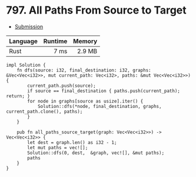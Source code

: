 # 797. All Paths From Source to Target
- [Submission](https://leetcode.com/submissions/detail/1251665856/)

| Language | Runtime | Memory |
| :-       |       -:|      -:|
| Rust | 7 ms | 2.9 MB |
```
impl Solution {
    fn dfs(source: i32, final_destination: i32, graphs: &Vec<Vec<i32>>, mut current_path: Vec<i32>, paths: &mut Vec<Vec<i32>>) {
        current_path.push(source);
        if source == final_destination { paths.push(current_path); return; }
        for node in graphs[source as usize].iter() {
            Solution::dfs(*node, final_destination, graphs, current_path.clone(), paths);
        }
    }

    pub fn all_paths_source_target(graph: Vec<Vec<i32>>) -> Vec<Vec<i32>> {
        let dest = graph.len() as i32 - 1;
        let mut paths = vec![];
        Solution::dfs(0, dest,  &graph, vec![], &mut paths);
        paths
    }
}
```
